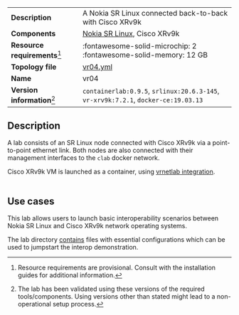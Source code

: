 |                               |                                                                                    |
| ----------------------------- | ---------------------------------------------------------------------------------- |
| **Description**               | A Nokia SR Linux connected back-to-back with Cisco XRv9k                           |
| **Components**                | [Nokia SR Linux][srl], Cisco XRv9k                                                 |
| **Resource requirements**[^1] | :fontawesome-solid-microchip: 2 <br/>:fontawesome-solid-memory: 12 GB              |
| **Topology file**             | [vr04.yml][topofile]                                                               |
| **Name**                      | vr04                                                                               |
| **Version information**[^2]   | `containerlab:0.9.5`, `srlinux:20.6.3-145`, `vr-xrv9k:7.2.1`, `docker-ce:19.03.13` |

## Description
A lab consists of an SR Linux node connected with Cisco XRv9k via a point-to-point ethernet link. Both nodes are also connected with their management interfaces to the `clab` docker network.

Cisco XRv9k VM is launched as a container, using [vrnetlab integration](../manual/vrnetlab.md).

<div class="mxgraph" style="max-width:100%;border:1px solid transparent;margin:0 auto; display:block;" data-mxgraph="{&quot;page&quot;:1,&quot;zoom&quot;:1.5,&quot;highlight&quot;:&quot;#0000ff&quot;,&quot;nav&quot;:true,&quot;check-visible-state&quot;:true,&quot;resize&quot;:true,&quot;url&quot;:&quot;https://raw.githubusercontent.com/srl-labs/containerlab/diagrams/vr03.drawio&quot;}"></div>

## Use cases
This lab allows users to launch basic interoperability scenarios between Nokia SR Linux and Cisco XRv9k network operating systems.

The lab directory [contains](https://github.com/srl-labs/containerlab/tree/master/lab-examples/vr04) files with essential configurations which can be used to jumpstart the interop demonstration.

[srl]: https://www.nokia.com/networks/products/service-router-linux-NOS/
[topofile]: https://github.com/srl-labs/containerlab/tree/master/lab-examples/vr04/vr04.yml

[^1]: Resource requirements are provisional. Consult with the installation guides for additional information.
[^2]: The lab has been validated using these versions of the required tools/components. Using versions other than stated might lead to a non-operational setup process.

<script type="text/javascript" src="https://cdn.jsdelivr.net/gh/hellt/drawio-js@main/embed2.js" async></script>
